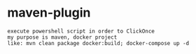 maven-plugin
=

    execute powershell script in order to ClickOnce
    my purpose is maven, docker project
    like: mvn clean package docker:build; docker-compose up -d